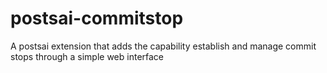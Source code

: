 # postsai-commitstop
A postsai extension that adds the capability establish and manage commit stops through a simple web interface
